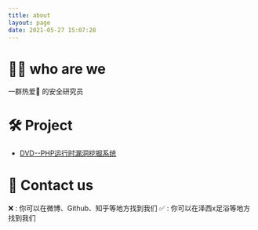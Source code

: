 ```yaml
---
title: about
layout: page
date: 2021-05-27 15:07:28
---
```


# 👨‍💻 who are we
一群热爱💆 的安全研究员
  
  
# 🛠 Project

+ [DVD--PHP运行时漏洞挖掘系统](https://500team.cn/2020/06/13/DVD-PHP%E8%BF%90%E8%A1%8C%E6%97%B6%E6%BC%8F%E6%B4%9E%E6%8C%96%E6%8E%98%E7%B3%BB%E7%BB%9F/) 
  
  
# 👋 Contact us 

❌ : 你可以在微博、Github、知乎等地方找到我们
✅ : 你可以在泽西x足浴等地方找到我们

